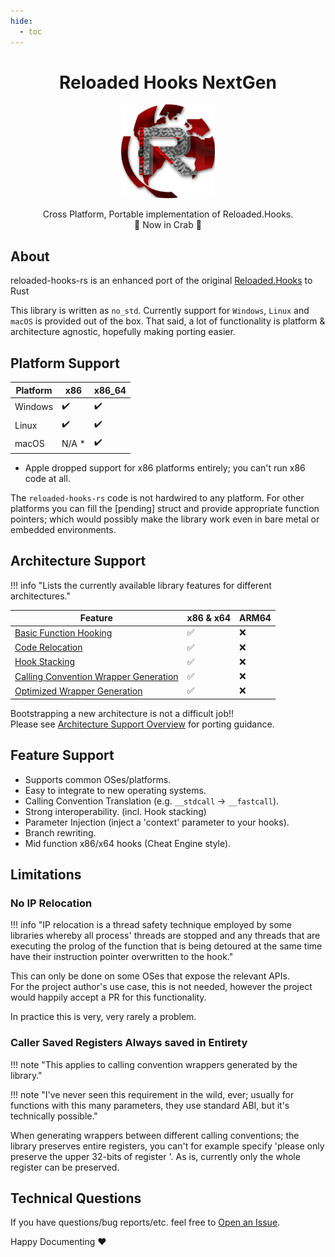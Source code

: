 ```yaml
---
hide:
  - toc
---
```


<div align="center">
	<h1>Reloaded Hooks NextGen</h1>
	<img src="Reloaded/Images/Reloaded-Icon.png" width="150" align="center" />
	<br/> <br/>
    Cross Platform, Portable implementation of Reloaded.Hooks.<br/>
    🦀 Now in Crab 🦀
</div>

## About

reloaded-hooks-rs is an enhanced port of the original [Reloaded.Hooks][Reloaded.Hooks] to Rust

This library is written as `no_std`. Currently support for `Windows`, `Linux` and `macOS` is provided 
out of the box. That said, a lot of functionality is platform & architecture agnostic, hopefully making 
porting easier.  

## Platform Support

| Platform | x86   | x86_64 |
| -------- | ----- | ------ |
| Windows  | ✔️     | ✔️      |
| Linux    | ✔️     | ✔️      |
| macOS    | N/A * | ✔️      |

* Apple dropped support for x86 platforms entirely; you can't run x86 code at all.

The `reloaded-hooks-rs` code is not hardwired to any platform. For other platforms you can fill the
[pending] struct and provide appropriate function pointers; which would possibly make the library work 
even in bare metal or embedded environments.

## Architecture Support

!!! info "Lists the currently available library features for different architectures."

| Feature                                                                                           | x86 & x64 | ARM64 |
| ------------------------------------------------------------------------------------------------- | --------- | ----- |
| [Basic Function Hooking](./arch/overview.md#basic-function-hooking)                               | ✅         | ❌     |
| [Code Relocation](./arch/overview.md#code-relocation)                                             | ✅         | ❌     |
| [Hook Stacking](./arch/overview.md#hook-stacking)                                                 | ✅         | ❌     |
| [Calling Convention Wrapper Generation](./arch/overview.md#calling-convention-wrapper-generation) | ✅         | ❌     |
| [Optimized Wrapper Generation](./arch/overview.md#optimized-wrapper-generation)                   | ✅         | ❌     |

Bootstrapping a new architecture is not a difficult job!!  
Please see [Architecture Support Overview](./arch/overview.md) for porting guidance.

## Feature Support

- Supports common OSes/platforms.  
- Easy to integrate to new operating systems.  
- Calling Convention Translation (e.g. `__stdcall` -> `__fastcall`).   
- Strong interoperability. (incl. Hook stacking)  
- Parameter Injection (inject a 'context' parameter to your hooks).  
- Branch rewriting.  
- Mid function x86/x64 hooks (Cheat Engine style).  

## Limitations

### No IP Relocation

!!! info "IP relocation is a thread safety technique employed by some libraries whereby all process' threads are stopped and any threads that are executing the prolog of the function that is being detoured at the same time have their instruction pointer overwritten to the hook."

This can only be done on some OSes that expose the relevant APIs.  
For the project author's use case, this is not needed, however the project would happily accept a 
PR for this functionality.  

In practice this is very, very rarely a problem.

### Caller Saved Registers Always saved in Entirety

!!! note "This applies to calling convention wrappers generated by the library."

!!! note "I've never seen this requirement in the wild, ever; usually for functions with this many parameters, they use standard ABI, but it's technically possible."

When generating wrappers between different calling conventions; the library preserves entire registers,
you can't for example specify 'please only preserve the upper 32-bits of register <x>'. As is, currently
only the whole register can be preserved.

## Technical Questions

If you have questions/bug reports/etc. feel free to [Open an Issue][OpenAnIssue].

Happy Documenting ❤️

[OpenAnIssue]: https://github.com/Reloaded-Project/Reloaded.Hooks-rs/issues/new
[Reloaded.Hooks]: https://github.com/Reloaded-Project/Reloaded.Hooks